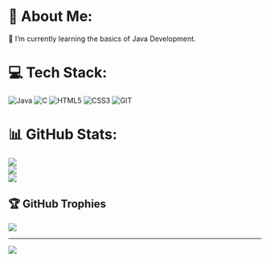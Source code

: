 # 💫 About Me:
🌱 I’m currently learning the basics of Java Development.


# 💻 Tech Stack:
![Java](https://img.shields.io/badge/java-%23ED8B00.svg?style=for-the-badge&logo=openjdk&logoColor=white) ![C](https://img.shields.io/badge/c-%2300599C.svg?style=for-the-badge&logo=c&logoColor=white) ![HTML5](https://img.shields.io/badge/html5-%23E34F26.svg?style=for-the-badge&logo=html5&logoColor=white) ![CSS3](https://img.shields.io/badge/css3-%231572B6.svg?style=for-the-badge&logo=css3&logoColor=white) ![GIT](https://img.shields.io/badge/Git-fc6d26?style=for-the-badge&logo=git&logoColor=white)
# 📊 GitHub Stats:
![](https://github-readme-stats.vercel.app/api?username=dhruvdesai09&theme=dracula&hide_border=false&include_all_commits=false&count_private=false)<br/>
![](https://github-readme-streak-stats.herokuapp.com/?user=dhruvdesai09&theme=dracula&hide_border=false)<br/>
![](https://github-readme-stats.vercel.app/api/top-langs/?username=dhruvdesai09&theme=dracula&hide_border=false&include_all_commits=false&count_private=false&layout=compact)

## 🏆 GitHub Trophies
![](https://github-profile-trophy.vercel.app/?username=dhruvdesai09&theme=radical&no-frame=true&no-bg=true&margin-w=4)

---
[![](https://visitcount.itsvg.in/api?id=dhruvdesai09&icon=0&color=0)](https://visitcount.itsvg.in)

<!-- Proudly created with GPRM ( https://gprm.itsvg.in ) -->
